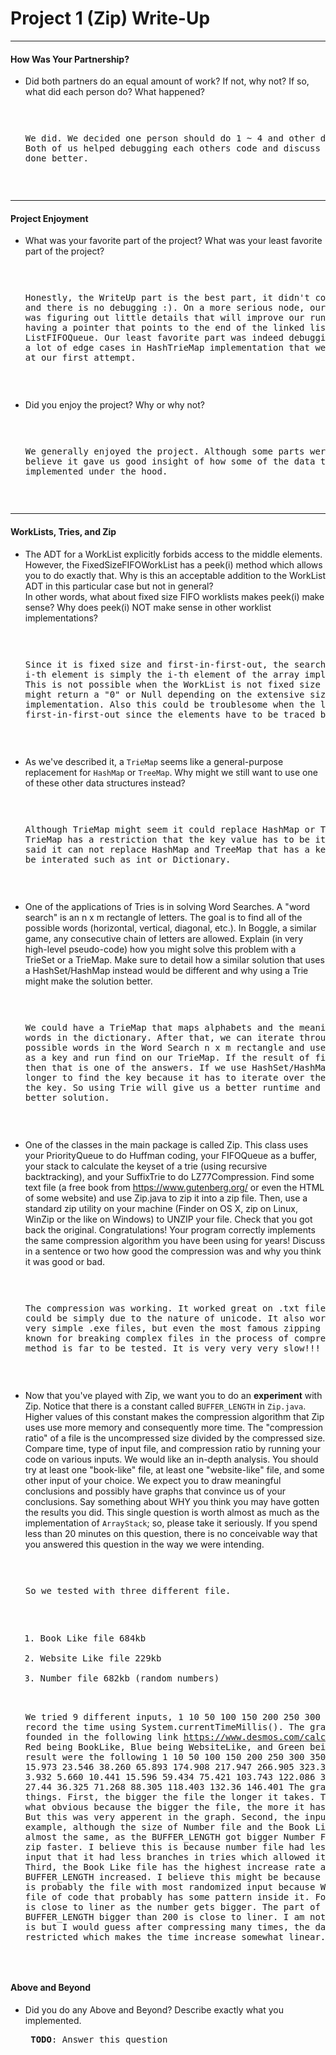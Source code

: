 # Project 1 (Zip) Write-Up #
--------

#### How Was Your Partnership? ####
-   Did both partners do an equal amount of work?  If not, why not?
    If so, what did each person do? What happened?<pre>
    
	We did. We decided one person should do 1 ~ 4 and other do 5 	~ 6. Both of us helped debugging each others code and discuss what could be done better.
</pre><br>

-----

#### Project Enjoyment ####
-   What was your favorite part of the project?  What was your least
    favorite part of the project?<pre>
	
	Honestly, the WriteUp part is the best part,
	it didn't cost much time and there is no debugging :).
	On a more serious node, our favorite part was figuring out little details that will
	improve our runtime, such as having a pointer that points to the end of the linked list
	in ListFIFOQueue.
	Our least favorite part was indeed debugging. There were a lot of edge cases in HashTrieMap
	implementation that we did not figure at our first attempt.
</pre><br>

-   Did you enjoy the project?  Why or why not?<pre>

	We generally enjoyed the project.
	Although some parts were tricky we believe it gave us good insight of 
	how some of the data types might be implemented under the hood.  
	

</pre><br>

-----

#### WorkLists, Tries, and Zip ####
-   The ADT for a WorkList explicitly forbids access to the middle elements.  However, the FixedSizeFIFOWorkList has a peek(i) method
    which allows you to do exactly that.  Why is this an acceptable addition to the WorkList ADT in this particular case but not in general?  
    In other words, what about fixed size FIFO worklists makes peek(i) make sense? Why does peek(i) NOT make sense in other worklist implementations?<pre>

	Since it is fixed size and first-in-first-out, the search for the i-th element is simply the i-th element of the array implementation. This is not possible when the WorkList is not fixed size because it might return a "0" or Null depending on the extensive size of the array implementation. Also this could be troublesome when the list is not first-in-first-out since the elements have to be traced backwards.
</pre><br>

-   As we've described it, a `TrieMap` seems like a general-purpose replacement for `HashMap` or `TreeMap`.  Why might we still want to use one of these other data structures instead?<pre>
	
	Although TrieMap might seem it could replace HashMap or TreeMap, TrieMap has a restriction that the key
	value has to be iterable. That said it can not replace HashMap and TreeMap that has a key that can not be 
	interated such as int or Dictionary<E>.
</pre><br>

-   One of the applications of Tries is in solving Word Searches.  A "word search" is an n x m rectangle of letters.  The goal is to find all
    of the possible words (horizontal, vertical, diagonal, etc.).  In Boggle, a similar game, any consecutive chain of letters
    are allowed.  Explain (in very high-level pseudo-code) how you might solve this problem with a TrieSet or a TrieMap.  Make sure to detail
    how a similar solution that uses a HashSet/HashMap instead would be different and why using a Trie might make the solution better.<pre>

	We could have a TrieMap that maps alphabets and the meaning of the words in the dictionary. After that,
	we can iterate through all the possible words in the Word Search n x m rectangle and uses those words as
	a key and run find on our TrieMap. If the result of find is not null, then that is one of the answers.
	If we use HashSet/HashMap it will take longer to find the key because it has to iterate over the keyset
	to find the key. So using Trie will give us a better runtime and therefore is a better solution. 	
	
</pre><br>

-   One of the classes in the main package is called Zip.  This class uses your PriorityQueue to do Huffman coding, your FIFOQueue as a buffer,
    your stack to calculate the keyset of a trie (using recursive backtracking), and your SuffixTrie to do LZ77Compression.  Find some text file
    (a free book from https://www.gutenberg.org/ or even the HTML of some website) and use Zip.java to zip it into a zip file.  Then, use a 
    standard zip utility on your machine (Finder on OS X, zip on Linux, WinZip or the like on Windows) to UNZIP your file.  Check that you got back
    the original.  Congratulations!  Your program correctly implements the same compression algorithm you have been using for years!  Discuss in a
    sentence or two how good the compression was and why you think it was good or bad.<pre>

	The compression was working. It worked great on .txt files, but this could be simply due to the nature of 
	unicode. It also worked on some very simple .exe files, but even the most famous zipping programs are 
	known for breaking complex files in the process of compression, our zip method is far to be tested. It is 
	very very very slow!!!

</pre><br>

-   Now that you've played with Zip, we want you to do an **experiment** with Zip.  Notice that there is a constant called `BUFFER_LENGTH` in `Zip.java`.
    Higher values of this constant makes the compression algorithm that Zip uses use more memory and consequently more time.  The "compression ratio"
    of a file is the uncompressed size divided by the compressed size.  Compare time, type of input file, and compression ratio by running
    your code on various inputs.  We would like an in-depth analysis.  You should try at least one "book-like" file, at least one "website-like" file,
    and some other input of your choice.  We expect you to draw meaningful conclusions and possibly have graphs that convince us of your conclusions. 
    Say something about WHY you think you may have gotten the results you did.
    This single question is worth almost as much as the implementation of `ArrayStack`; so, please take it seriously.  If you spend less than 20 minutes
    on this question, there is no conceivable way that you answered this question in the way we were intending.<pre>

	So we tested with three different file. 
	1. Book Like file 684kb
	2. Website Like file 229kb
	3. Number file 682kb (random numbers)

	We tried 9 different inputs, 1 10 50 100 150 200 250 300 350
	and record the time using System.currentTimeMillis().
	The graph can be founded in the following link
	https://www.desmos.com/calculator/z6tjhws1lk
	Red being BookLike, Blue being WebsiteLike, and Green being Numbers
	The result were the following
	    1       10      50      100     150     200      250      300      350
	1   14.205  15.973  23.546  38.260  65.893  174.908  217.947  266.905  323.356
	2   4.080   3.932   5.660   10.441  15.596  59.434   75.421   103.743  122.086
	3   12.283  12.668  27.44   36.325  71.268  88.305   118.403  132.36   146.401
	The graph tells us few things. 
	First, the bigger the file the longer it takes. This is some what obvious because the bigger the file,
	the more it has to compress. But this was very apperent in the graph.
	Second, the input matters. For example, although the size of Number file 
	and the Book Like file was almost the same, as the BUFFER_LENGTH got bigger Number File was able to zip 
	faster. I believe this is because number file had less variety of input that it had less branches in
	tries which allowed it to zip faster.
	Third, the Book Like file has the highest increase rate as the BUFFER_LENGTH increased. I believe this 
	might be because BookLike file is probably the file with most randomized input because Website Like is 
	file of code that probably has some pattern inside it. 
	Forth, The graph is close to liner as the number gets bigger. The part of graph for BUFFER_LENGTH bigger 
	than 200 is close to liner. I am not sure why this is but I would guess after compressing many times,
	the data format gets restricted which makes the time increase somewhat linear.
	
	
</pre><br>

#### Above and Beyond ####
-   Did you do any Above and Beyond?  Describe exactly what you
    implemented.<pre>
**TODO**: Answer this question
</pre><br>